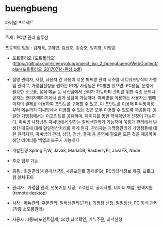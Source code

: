 # buengbueng

파이널 프로젝트

------

주제 : PC방 관리 솔루션

프로젝트 팀원 : 김재욱, 고혜민, 김선호, 강승호, 임지영, 이명훈

- 포트폴리오
[포트폴리오] (https://github.com/sleepygloa/project_jsp_2_buengbueng/WebContent/plan/포트폴리오_20170714-완성.pdf)

- 설명
관리자, 사장, 사용자 간 사용이 쉬운 피씨방 관리 시스템
네트워크방식의 가맹점 관리로, 
가맹점신청을 원하는 PC방 사장님은 PC방만 있으면, PC용품, 운영에 필요한 소모품, 음식 메뉴 등 시스템에서 관리가 가능하며 관리를 위한 각종 문의나 공지는 관리자페이지에서 쉽게 상담이 가능하다.
피씨방을 이용하는 사용자는 웹페이지의 결제를 이용하여 포인트를 구매할 수 있고, 이 포인트를 이용해 피씨방이용부터 메뉴까지 피씨방에서 이용할 수 있는 것은 모두 이용할 수 있도록 제공된다.
동일한 가맹점에서는 이포인트를 공유하며, 페이지를 통한 좌석확인과 신청이 가능하다.
피씨방 사장님은 피씨방에서 일하는 알바생관리가 가능하며 이용과 관리에서 발생한 매출에 대해 일일정산처리를 하게 된다.
관리자는 가맹점관리와 가맹점들에 대한 원격지원, 피씨방의 관리, 상담, 정산, 결제 등 운영에 필요한 모든 것을 제공하며 해당 데이터를 백업과 복구가 가능하다


- 개발환경 
Spring F/W, Java8, MariaDB, RasberryPI, JavaFX, Node

- 주요 업무 기능
- 공통 : 회원관리(사용자/사장), 사용포인트 결제(PG), PC방좌석정보 제공, 프로그램 설치(FX)

- 관리자 : 가맹점 관리, 챗봇기능 제공, 고객센터, 공지사항, 데이터 백업, 원격지원(remote desktop)

- 사장 : 메뉴관리, 주문관리, 알바생관리(근태), 가맹점 신청, 일일정산, PC 좌석 관리(각종 소모품관리)

- 사용자 : (중복)포인트결제, pc방 좌석확인, 메뉴주문, 좌석신청


